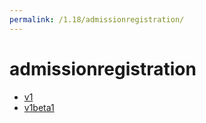```yaml
---
permalink: /1.18/admissionregistration/
---
```


# admissionregistration



* [v1](v1/index.md)
* [v1beta1](v1beta1/index.md)